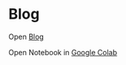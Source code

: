 # Blog
Open [Blog](https://abajad.github.io/Blog/)

Open Notebook in [Google Colab](https://colab.research.google.com/github/ABajad/Blog/blob/main/Linear%20Regression.ipynb)

